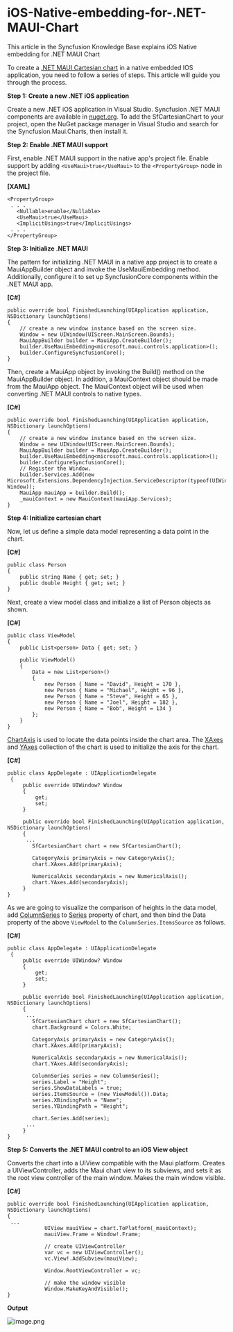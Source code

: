 # iOS-Native-embedding-for-.NET-MAUI-Chart
This article in the Syncfusion Knowledge Base explains iOS Native embedding for .NET MAUI Chart

To create a [.NET MAUI Cartesian chart](https://www.syncfusion.com/maui-controls/maui-cartesian-charts) in a native embedded IOS application, you need to follow a series of steps. This article will guide you through the process.

**Step 1: Create a new .NET iOS application** 

Create a new .NET iOS application in Visual Studio.
Syncfusion .NET MAUI components are available in [nuget.org](https://www.nuget.org/). To add the SfCartesianChart to your project, open the NuGet package manager in Visual Studio and search for the Syncfusion.Maui.Charts, then install it.

**Step 2: Enable .NET MAUI support** 

First, enable .NET MAUI support in the native app's project file. Enable support by adding `<UseMaui>true</UseMaui>` to the `<PropertyGroup>` node in the project file.

**[XAML]**

```
<PropertyGroup>
 . . .
   <Nullable>enable</Nullable>
   <UseMaui>true</UseMaui>
   <ImplicitUsings>true</ImplicitUsings>
 . . .
</PropertyGroup>
```

**Step 3: Initialize .NET MAUI** 

The pattern for initializing .NET MAUI in a native app project is to create a MauiAppBuilder object and invoke the UseMauiEmbedding method. Additionally, configure it to set up SyncfusionCore components within the .NET MAUI app.

**[C#]**
```
public override bool FinishedLaunching(UIApplication application, NSDictionary launchOptions)
{
    // create a new window instance based on the screen size.
    Window = new UIWindow(UIScreen.MainScreen.Bounds);
    MauiAppBuilder builder = MauiApp.CreateBuilder();
    builder.UseMauiEmbedding<microsoft.maui.controls.application>();
    builder.ConfigureSyncfusionCore();
}
```
Then, create a MauiApp object by invoking the Build() method on the MauiAppBuilder object. In addition, a MauiContext object should be made from the MauiApp object. The MauiContext object will be used when converting .NET MAUI controls to native types.

**[C#]**
```
public override bool FinishedLaunching(UIApplication application, NSDictionary launchOptions)
{
    // create a new window instance based on the screen size.
    Window = new UIWindow(UIScreen.MainScreen.Bounds);
    MauiAppBuilder builder = MauiApp.CreateBuilder();
    builder.UseMauiEmbedding<microsoft.maui.controls.application>();
    builder.ConfigureSyncfusionCore();
    // Register the Window.
    builder.Services.Add(new Microsoft.Extensions.DependencyInjection.ServiceDescriptor(typeof(UIWindow), Window));
    MauiApp mauiApp = builder.Build();
    _mauiContext = new MauiContext(mauiApp.Services);
}
```

**Step 4: Initialize cartesian chart** 

Now, let us define a simple data model representing a data point in the chart.

**[C#]**
```
public class Person
{
    public string Name { get; set; }
    public double Height { get; set; }
}
```
Next, create a view model class and initialize a list of Person objects as shown.

**[C#]**
```
public class ViewModel
{
    public List<person> Data { get; set; }
 
    public ViewModel()
    {
        Data = new List<person>()
        {
            new Person { Name = "David", Height = 170 },
            new Person { Name = "Michael", Height = 96 },
            new Person { Name = "Steve", Height = 65 },
            new Person { Name = "Joel", Height = 182 },
            new Person { Name = "Bob", Height = 134 }
        };
    }
}
```
[ChartAxis](https://help.syncfusion.com/cr/maui/Syncfusion.Maui.Charts.ChartAxis.html) is used to locate the data points inside the chart area. The [XAxes](https://help.syncfusion.com/cr/maui/Syncfusion.Maui.Charts.SfCartesianChart.html?tabs=tabid-1#Syncfusion_Maui_Charts_SfCartesianChart_XAxes) and [YAxes](https://help.syncfusion.com/cr/maui/Syncfusion.Maui.Charts.SfCartesianChart.html#Syncfusion_Maui_Charts_SfCartesianChart_YAxes) collection of the chart is used to initialize the axis for the chart.

**[C#]**
```
public class AppDelegate : UIApplicationDelegate
 {
     public override UIWindow? Window
     {
         get;
         set;
     }

     public override bool FinishedLaunching(UIApplication application, NSDictionary launchOptions)
     {    
      ...
        SfCartesianChart chart = new SfCartesianChart();
 
        CategoryAxis primaryAxis = new CategoryAxis();
        chart.XAxes.Add(primaryAxis);
 
        NumericalAxis secondaryAxis = new NumericalAxis();
        chart.YAxes.Add(secondaryAxis);
     }
}
```
As we are going to visualize the comparison of heights in the data model, add [ColumnSeries](https://help.syncfusion.com/cr/maui/Syncfusion.Maui.Charts.ColumnSeries.html) to [Series](https://help.syncfusion.com/cr/maui/Syncfusion.Maui.Charts.SfCartesianChart.html#Syncfusion_Maui_Charts_SfCartesianChart_Series) property of chart, and then bind the Data property of the above `ViewModel` to the `ColumnSeries.ItemsSource` as follows.

**[C#]**
```
public class AppDelegate : UIApplicationDelegate
 {
     public override UIWindow? Window
     {
         get;
         set;
     }

     public override bool FinishedLaunching(UIApplication application, NSDictionary launchOptions)
     {
      ...
        SfCartesianChart chart = new SfCartesianChart();
        chart.Background = Colors.White;
 
        CategoryAxis primaryAxis = new CategoryAxis();
        chart.XAxes.Add(primaryAxis);
 
        NumericalAxis secondaryAxis = new NumericalAxis();
        chart.YAxes.Add(secondaryAxis);
        
        ColumnSeries series = new ColumnSeries();
        series.Label = "Height";
        series.ShowDataLabels = true;
        series.ItemsSource = (new ViewModel()).Data;
        series.XBindingPath = "Name";
        series.YBindingPath = "Height";
 
        chart.Series.Add(series);
      ...
     }
}
```

**Step 5: Converts the .NET MAUI control to an iOS View object** 

Converts the chart into a UIView compatible with the Maui platform. Creates a UIViewController, adds the Maui chart view to its subviews, and sets it as the root view controller of the main window. Makes the main window visible.

**[C#]**
```
public override bool FinishedLaunching(UIApplication application, NSDictionary launchOptions)
{
 ...
            UIView mauiView = chart.ToPlatform(_mauiContext);
            mauiView.Frame = Window!.Frame;

            // create UIViewController 
            var vc = new UIViewController();
            vc.View!.AddSubview(mauiView);

            Window.RootViewController = vc;

            // make the window visible
            Window.MakeKeyAndVisible();        
}
```

**Output**

![image.png](https://support.syncfusion.com/kb/agent/attachment/article/14332/inline?token=eyJhbGciOiJodHRwOi8vd3d3LnczLm9yZy8yMDAxLzA0L3htbGRzaWctbW9yZSNobWFjLXNoYTI1NiIsInR5cCI6IkpXVCJ9.eyJpZCI6IjE0NTg1Iiwib3JnaWQiOiIzIiwiaXNzIjoic3VwcG9ydC5zeW5jZnVzaW9uLmNvbSJ9.ikXSgmIl50MfRhevECu3tpAQhr4pxvHDnI2927ZCbrw)